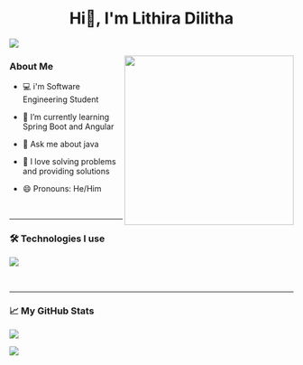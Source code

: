 <h1 align="center">Hi👋, I'm Lithira Dilitha</h1>

![](https://komarev.com/ghpvc/?username=Lithira-Dilitha&style=flat-square&color=7aa2f7)

  <img align="right" src="https://i.giphy.com/media/v1.Y2lkPTc5MGI3NjExcWY2enV6a2RpeWV1Z3JtYW11bjZiZjNzNHVhZTVoZ2ZtcXZrYjVndiZlcD12MV9pbnRlcm5hbF9naWZfYnlfaWQmY3Q9Zw/wLNuW1tCKRiPmDV5Y4/giphy.gif" width="300">
  
### About Me

- 💻 i'm Software Engineering Student
- 🌱 I’m currently learning Spring Boot and Angular
- 💬 Ask me about java
- 🧩 I love solving problems and providing solutions
- 😄 Pronouns: He/Him
  
  <br>
---
### 🛠 Technologies I use

<p><img src="https://skillicons.dev/icons?i=java,html,css,javascript,bootstrap,angular,spring,mysql,git,github&theme=light"></p>
<br>

---
### 📈 My GitHub Stats

<img src="https://github-readme-stats.vercel.app/api/top-langs/?username=Lithira-Dilitha&layout=compact&theme=tokyonight"><br>

<img src="https://github-readme-stats.vercel.app/api?username=Lithira-Dilitha&show_icons=true&theme=tokyonight">
